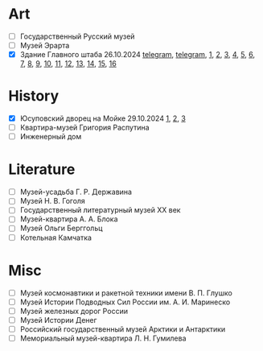 # Art

- [ ] Государственный Русский музей
- [ ] Музей Эрарта
- [x] Здание Главного штаба 26.10.2024 [telegram](https://t.me/schonenrede/72), [telegram](https://t.me/schonenrede/68), [1](https://disk.yandex.ru/i/HjHXjhVzOB_4Xw), [2](https://disk.yandex.ru/i/0miTuVR-bC3ABg), [3](https://disk.yandex.ru/i/FA12LrKPAk0zgw), [4](https://disk.yandex.ru/i/81vXCJ6nR-L-7A), [5](https://disk.yandex.ru/i/dJzf_6p_-hrTow), [6](https://disk.yandex.ru/i/AUACN9IFyxM3Bw), [7](https://disk.yandex.ru/i/kBr0RGIdTr0kBg), [8](https://disk.yandex.ru/i/ac74ruuR7RO96w), [9](https://disk.yandex.ru/i/DcVMmuMRSa8gTQ), [10](https://disk.yandex.ru/i/9h6GuqR7oBePHQ), [11](https://disk.yandex.ru/i/HaCf9w1Y3dhgeQ), [12](https://disk.yandex.ru/i/Lpdq5BY-dBIFhA), [13](https://disk.yandex.ru/i/qJQzxX0gXCTDbQ), [14](https://disk.yandex.ru/i/m10iYpwwXB0mIw), [15](https://disk.yandex.ru/i/IbeXDpIQGcv9zw), [16](https://disk.yandex.ru/i/pHK5G2Ijki72Pg)

# History

- [x] Юсуповский дворец на Мойке 29.10.2024 [1](https://disk.yandex.ru/i/WaZnOhitt5nq4A), [2](https://disk.yandex.ru/i/GrmfoQ_oGlqqcg), [3](https://disk.yandex.ru/i/iQ5d799Zb-juGw)
- [ ] Квартира-музей Григория Распутина
- [ ] Инженерный дом

# Literature

- [ ] Музей-усадьба Г. Р. Державина
- [ ] Музей Н. В. Гоголя
- [ ] Государственный литературный музей ХХ век
- [ ] Музей-квартира А. А. Блока
- [ ] Музей Ольги Берггольц
- [ ] Котельная Камчатка

# Misc

- [ ] Музей космонавтики и ракетной техники имени В. П. Глушко
- [ ] Музей Истории Подводных Сил России им. А. И. Маринеско
- [ ] Музей железных дорог России
- [ ] Музей Истории Денег
- [ ] Российский государственный музей Арктики и Антарктики
- [ ] Мемориальный музей-квартира Л. Н. Гумилева
